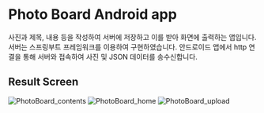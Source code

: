 # Photo Board Android app
사진과 제목, 내용 등을 작성하여 서버에 저장하고 이를 받아 화면에 출력하는 앱입니다.
서버는 스프링부트 프레임워크를 이용하여 구현하였습니다.
안드로이드 앱에서 http 연결을 통해 서버와 접속하여 사진 및 JSON 데이터를 송수신합니다.

## Result Screen

![PhotoBoard_contents](https://github.com/Choco-Coding/PhotoBoard_Android/assets/117694927/86a440e7-2a5c-4afb-87e7-e11f8f1c7e95)
![PhotoBoard_home](https://github.com/Choco-Coding/PhotoBoard_Android/assets/117694927/89ea97da-82fa-4178-9d85-7ca3044fae50)
![PhotoBoard_upload](https://github.com/Choco-Coding/PhotoBoard_Android/assets/117694927/e844f5e4-2c36-48ca-a9ce-108c03e0b70d)
